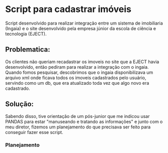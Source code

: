 # Script para cadastrar imóveis 

Script desenvolvido para realizar integração entre um sistema de imobiliaria (Ingaia) e o site desenvolvido pela empresa júnior da escola de ciência e tecnologia (EJECT).

## Problematica:

Os clientes não queriam recadastrar os imoveis no site que a EJECT havia desenvolvido, então pediram para realizar a integração com o ingaia. Quando fomos pesquisar, descobrimos que o ingaia disponibilizava um arquivo xml onde ficava todos os imoveis cadastrados pelo usuário, servindo como um db, que era atualizado toda vez que algo novo era cadastrado.

## Solução:

Sabendo disso, tive orientação de um pós-junior que me indicou usar PANDAS para estar "manuseando e tratando as informações" e junto com o meu diretor, fizemos um planejamento do que precisava ser feito para conseguir fazer esse script.

### Planejamento


